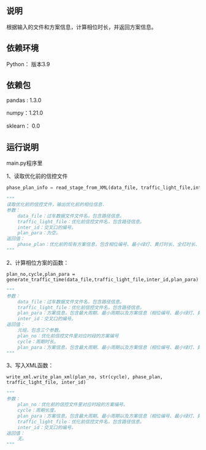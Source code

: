 ## 说明

根据输入的文件和方案信息，计算相位时长，并返回方案信息。



## 依赖环境

Python： 版本3.9

## 依赖包

pandas :  1.3.0

numpy：1.21.0

sklearn： 0.0



## 运行说明

main.py程序里

1、读取优化前的信控文件

```python
phase_plan_info = read_stage_from_XML(data_file, traffic_light_file,inter_id)
```

```python
"""
读取优化前的信控文件，输出优化前的相位信息.
参数：
    data_file：过车数据文件文件名，包含路径信息。
    traffic_light_file：优化前信控文件名，包含路径信息。
    inter_id：交叉口的编号。
    plan_para：为空。
返回值：
    phase_plan：优化前的现有方案信息，包含相位编号、最小绿灯、黄灯时长、全红时长、行人时长（默认值15秒）、阶段（相位）时长等
"""
```

2、计算相位方案的函数：

```
plan_no,cycle,plan_para = generate_traffic_time(data_file,traffic_light_file,inter_id,plan_para)
```

```python
"""
参数：
    data_file：过车数据文件文件名，包含路径信息。
    traffic_light_file：优化前信控文件名，包含路径信息。
    plan_para：方案信息，包含最大周期、最小周期以及方案信息（相位编号、最小绿灯、黄灯时长、全红时长、行人时长）等。
    inter_id：交叉口的编号。
返回值：
    元组，包含三个参数。
    plan_no：优化前信控文件里对应时段的方案编号
    cycle：周期时长。
    plan_para：方案信息，包含最大周期、最小周期以及方案信息（相位编号、最小绿灯、黄灯时长、全红时长、行人时长、阶段（相位）时长）等。
"""
```

3、写入XML函数：

```
write_xml.write_plan_xml(plan_no, str(cycle), phase_plan, traffic_light_file, inter_id)
```

```python
"""
参数：
    plan_no：优化前的信控文件里对应时段的方案编号。
    cycle：周期长度。
    plan_para：方案信息，包含最大周期、最小周期以及方案信息（相位编号、最小绿灯、黄灯时长、全红时长、行人时长、阶段（相位）时长）等。
    traffic_light_file：优化前信控文件名，包含路径信息。
    inter_id：交叉口的编号。
返回值：
    无。
"""
```

